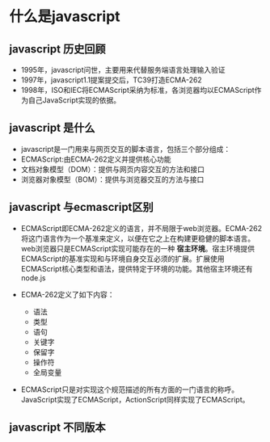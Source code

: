 # 什么是javascript

## javascript 历史回顾
- 1995年，javascript问世，主要用来代替服务端语言处理输入验证
- 1997年，javascript1.1提案提交后，TC39打造ECMA-262 
- 1998年，ISO和IEC将ECMAScript采纳为标准，各浏览器均以ECMAScript作为自己JavaScript实现的依据。

## javascript 是什么
- javascript是一门用来与网页交互的脚本语言，包括三个部分组成：
- ECMAScript:由ECMA-262定义并提供核心功能
- 文档对象模型（DOM）：提供与网页内容交互的方法和接口
- 浏览器对象模型（BOM）：提供与浏览器交互的方法与接口

## javascript 与ecmascript区别
- ECMAScript即ECMA-262定义的语言，并不局限于web浏览器。ECMA-262将这门语言作为一个基准来定义，以便在它之上在构建更稳健的脚本语言。web浏览器只是ECMAScript实现可能存在的一种 **宿主环境**。宿主环境提供ECMAScript的基准实现和与环境自身交互必须的扩展。扩展使用ECMAScript核心类型和语法，提供特定于环境的功能。其他宿主环境还有node.js

- ECMA-262定义了如下内容：
    - 语法
    - 类型
    - 语句
    - 关键字
    - 保留字
    - 操作符
    - 全局变量

- ECMAScript只是对实现这个规范描述的所有方面的一门语言的称呼。JavaScript实现了ECMAScript，ActionScript同样实现了ECMAScript。

## javascript 不同版本

